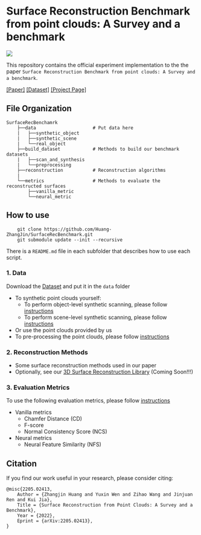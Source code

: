 # Surface Reconstruction Benchmark from point clouds: A Survey and a benchmark

![](teaser.png)

This repository contains the official experiment implementation to the the paper `Surface Reconstruction Benchmark from point clouds: A Survey and a benchmark`.

[[Paper]](https://arxiv.org/abs/2205.02413) [[Dataset]](https://drive.google.com/drive/folders/1-zPHmN6CylHdNVPjYXpK9_Cab-uLpqUM?usp=sharing) [[Project Page]](https://Gorilla-Lab-SCUT.github.io/SurfaceReconstructionBenchmark)


## File Organization

```
SurfaceRecBenchamrk
    ├──data                     # Put data here
    |   ├──synthetic_object
    |   ├──synthetic_scene
    |   └──real_object 
    ├──build_dataset            # Methods to build our benchmark datasets
    |   ├──scan_and_synthesis
    |   └──preprocessing
    ├──reconstruction           # Reconstruction algorithms
    |
    └──metrics                  # Methods to evaluate the reconstructed surfaces 
        ├──vanilla_metric
        └──neural_metric
```

## How to use

```
    git clone https://github.com/Huang-ZhangJin/SurfaceRecBenchmark.git
    git submodule update --init --recursive
```
There is a `README.md` file in each subfolder that describes how to use each script.

### 1. Data
Download the [Dataset](https://mailscuteducn-my.sharepoint.com/:f:/g/personal/201730254453_mail_scut_edu_cn/Em-Xehw0uHlMkj1XHRZWbT4BzWg4ssEV4aebZu6pOly2ew) and put it in the `data` folder
- To synthetic point clouds yourself:
    - To perform object-level synthetic scanning, please follow [instructions](build_dataset/scan_and_synthesis/object_level/README.md)
    - To perform scene-level synthetic scanning, please follow [instructions](build_dataset/scan_and_synthesis/scene_level/README.md)
- Or use the point clouds provided by us
- To pre-processing the point clouds, please follow [instructions](build_dataset/preprocessing/README.md)

### 2. Reconstruction Methods
- Some surface reconstruction methods used in our paper
- Optionally, see our [3D Surface Reconstruction Library](https://github.com/Gorilla-Lab-SCUT/3DRecon) (Coming Soon!!!) 

### 3. Evaluation Metrics
To use the following evaluation metrics, please follow [instructions](metrics/README.md)
- Vanilla metrics
    - Chamfer Distance (CD)
    - F-score
    - Normal Consistency Score (NCS)
- Neural metrics
    - Neural Feature Similarity (NFS)

## Citation
If you find our work useful in your research, please consider citing:

    @misc{2205.02413,
        Author = {Zhangjin Huang and Yuxin Wen and Zihao Wang and Jinjuan Ren and Kui Jia},
        Title = {Surface Reconstruction from Point Clouds: A Survey and a Benchmark},
        Year = {2022},
        Eprint = {arXiv:2205.02413},
    }